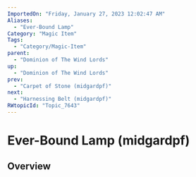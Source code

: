 ```yaml
---
ImportedOn: "Friday, January 27, 2023 12:02:47 AM"
Aliases:
  - "Ever-Bound Lamp"
Category: "Magic Item"
Tags:
  - "Category/Magic-Item"
parent:
  - "Dominion of The Wind Lords"
up:
  - "Dominion of The Wind Lords"
prev:
  - "Carpet of Stone (midgardpf)"
next:
  - "Harnessing Belt (midgardpf)"
RWtopicId: "Topic_7643"
---
```

# Ever-Bound Lamp (midgardpf)
## Overview
